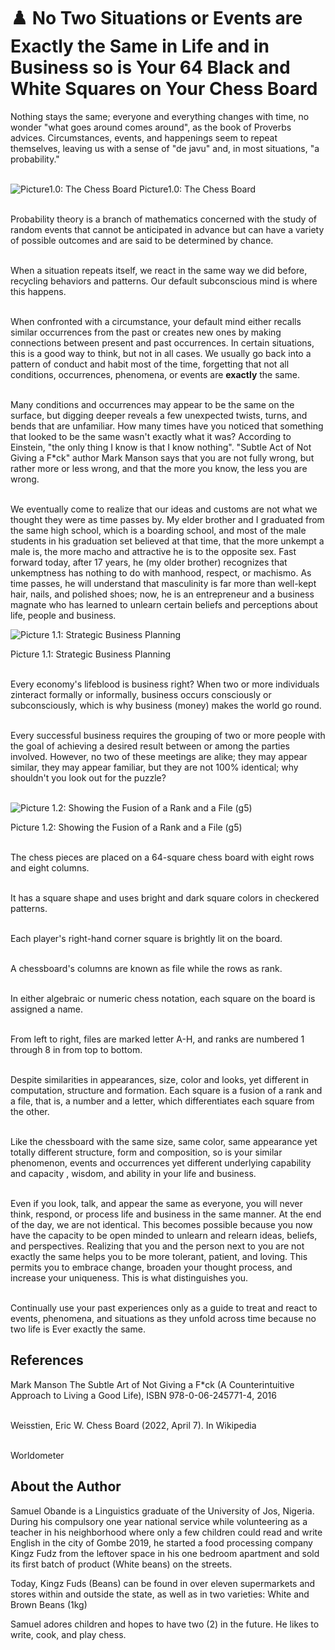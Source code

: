 # ♟️ No Two Situations or Events are Exactly the Same in Life and in Business so is Your 64 Black and White Squares on Your Chess Board

Nothing stays the same; everyone and everything changes with time, no
wonder "what goes around comes around", as the book of Proverbs advices.
Circumstances, events, and happenings seem to repeat themselves, leaving
us with a sense of \"de javu\" and, in most situations, \"a
probability.\"

<br>![Picture1.0: The Chess Board](./_static/images/no-two-situations-or-events-are-exactly-the-same-in-life-and-in-business-so-is-your-64-black-and-white-squares-on-your-chess-board/image1.jpg)
Picture1.0: The Chess Board

<br>Probability theory is a branch of mathematics concerned with the study
of random events that cannot be anticipated in advance but can have a
variety of possible outcomes and are said to be determined by chance.

<br>When a situation repeats itself, we react in the same way we did before,
recycling behaviors and patterns. Our default subconscious mind is where
this happens.

<br>When confronted with a circumstance, your default mind either recalls
similar occurrences from the past or creates new ones by making
connections between present and past occurrences. In certain situations,
this is a good way to think, but not in all cases. We usually go back
into a pattern of conduct and habit most of the time, forgetting that
not all conditions, occurrences, phenomena, or events are **exactly**
the same.

<br>Many conditions and occurrences may appear to be the same on the
surface, but digging deeper reveals a few unexpected twists, turns, and
bends that are unfamiliar. How many times have you noticed that
something that looked to be the same wasn\'t exactly what it was?
According to Einstein, "the only thing I know is that I know nothing".
\"Subtle Act of Not Giving a F\*ck\" author Mark Manson says that you
are not fully wrong, but rather more or less wrong, and that the more
you know, the less you are wrong.

<br>We eventually come to realize that our ideas and customs are not what we
thought they were as time passes by. My elder brother and I graduated
from the same high school, which is a boarding school, and most of the
male students in his graduation set believed at that time, that the more
unkempt a male is, the more macho and attractive he is to the opposite
sex. Fast forward today, after 17 years, he (my older brother)
recognizes that unkemptness has nothing to do with manhood, respect, or
machismo. As time passes, he will understand that masculinity is far
more than well-kept hair, nails, and polished shoes; now, he is an
entrepreneur and a business magnate who has learned to unlearn certain
beliefs and perceptions about life, people and business.

![Picture 1.1: Strategic Business Planning](./_static/images/no-two-situations-or-events-are-exactly-the-same-in-life-and-in-business-so-is-your-64-black-and-white-squares-on-your-chess-board/image2.jpg)

Picture 1.1: Strategic Business Planning

<br>Every economy's lifeblood is business right?
When two or more individuals zinteract formally or informally, business occurs consciously or subconsciously, which is why business
(money) makes the world go round.

<br>Every successful business requires the grouping of two or more people with the goal of achieving a desired result between or among the parties involved. However, no two of these meetings are alike; they may appear similar, they may appear familiar, but they are not
100% identical; why shouldn't you look out for the puzzle?

<br>![Picture 1.2: Showing the Fusion of a Rank and a File (g5)](./_static/images/no-two-situations-or-events-are-exactly-the-same-in-life-and-in-business-so-is-your-64-black-and-white-squares-on-your-chess-board/image3.jpg)

Picture 1.2: Showing the Fusion of a Rank and a File (g5)

<br>The chess pieces are placed on a 64-square chess board with eight rows and eight columns.

<br>It has a square shape and uses bright and dark square colors in checkered patterns.

<br>Each player\'s right-hand corner square is brightly lit on the board.

<br>A chessboard\'s columns are known as file while the rows as rank.

<br>In either algebraic or numeric chess notation, each square on the board is assigned a name.

<br>From left to right, files are marked letter
A-H, and ranks are numbered 1 through 8 in from top to bottom.

<br>Despite similarities in appearances, size, color and looks, yet
different in computation, structure and formation.
Each square is a fusion of a rank and a file, that is, a number and a letter, which differentiates
each square from the other.

<br>Like the chessboard with the same size, same color, same appearance yet
totally different structure, form and composition, so is your similar
phenomenon, events and occurrences yet different underlying capability
and capacity , wisdom, and ability in your life and business.

<br>Even if you look, talk, and appear the same as everyone, you will never
think, respond, or process life and business in the same manner. At the
end of the day, we are not identical. This becomes possible because you
now have the capacity to be open minded to unlearn and relearn ideas,
beliefs, and perspectives. Realizing that you and the person next to you
are not exactly the same helps you to be more tolerant, patient, and
loving. This permits you to embrace change, broaden your thought
process, and increase your uniqueness. This is what distinguishes you.

<br>Continually use your past experiences only as a guide to treat and react
to events, phenomena, and situations as they unfold across time because
no two life is Ever exactly the same.

## References

Mark Manson The Subtle Art of Not Giving a F\*ck (A Counterintuitive
Approach to Living a Good Life), ISBN 978-0-06-245771-4, 2016

<br>Weisstien, Eric W. Chess Board (2022, April 7). In Wikipedia

<br>Worldometer

## About the Author

Samuel Obande is a Linguistics graduate of the University of Jos,
Nigeria. During his compulsory one year national service while
volunteering as a teacher in his neighborhood where only a few children
could read and write English in the city of Gombe 2019, he started a
food processing company Kingz Fudz from the leftover space in his one
bedroom apartment and sold its first batch of product (White beans) on
the streets.

Today, Kingz Fuds (Beans) can be found in over eleven supermarkets and
stores within and outside the state, as well as in two varieties: White
and Brown Beans (1kg)

Samuel adores children and hopes to have two (2) in the future. He likes
to write, cook, and play chess.
